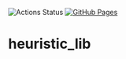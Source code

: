 ![Actions Status](https://github.com/theory-and-me/heuristic_lib/workflows/verify/badge.svg)
[![GitHub Pages](https://img.shields.io/static/v1?label=GitHub+Pages&message=+&color=brightgreen&logo=github)](https://theory-and-me.github.io/heuristic_lib/)

# heuristic_lib